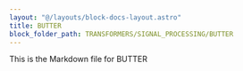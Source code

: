 ```yaml
---
layout: "@/layouts/block-docs-layout.astro"
title: BUTTER
block_folder_path: TRANSFORMERS/SIGNAL_PROCESSING/BUTTER
---
```


This is the Markdown file for BUTTER

